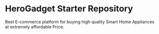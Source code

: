 # HeroGadget Starter Repository

 Best E-commerce platform for buying high quality Smart Home Appliances at extremely affordable Price.



